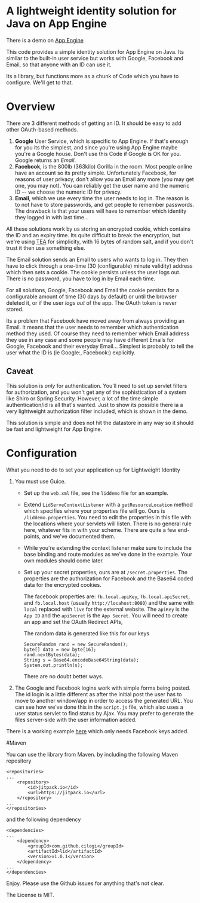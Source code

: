 # A lightweight identity solution for Java on App Engine

There is a demo on [App Engine](https://cilogi-liddemo.appspot.com)

This code provides a simple identity solution for App Engine on Java.
Its similar to the built-in user service but works with Google,
Facebook and Email, so that anyone with an ID can use it.

Its a library, but functions more as a chunk of Code which you have to
configure.  We'll get to that.

# Overview

There are 3 different methods of getting an ID.  It should
be easy to add other OAuth-based methods.

1. __Google__ User Service, which is specific to App Engine.  If that's
   enough for you its the simplest, and since you're using App Engine
   maybe you're a Google house.  Don't use this Code if Google is OK
   for you.  Google returns an _Email_.
2. __Facebook__, is the 800lb (363kilo) Gorilla in the room.  Most
   people online have an account so  its pretty simple.  Unfortunately
   Facebook, for reasons of user privacy, don't allow you an Email any
   more (you may get one, you may not).  You can reliably get the user
   name and the numeric ID -- we choose the numeric ID for privacy.
3. __Email__, which we use every time the user needs to log in.  The
   reason is to not have to store passwords, and get people to
   remember passwords.  The drawback is that your users will have to
   remember which identity they logged in with last time...

All these solutions work by us storing an encrypted cookie, which
contains the ID and an expiry time.  Its quite difficult to
break the encryption, but we're using [TEA][1] for simplicity, with 16
bytes of random salt, and if you don't trust it then use something
else.

The Email solution sends an Email to users who wants to log in. They
then have to click through a one-time (30 (configurable) minute
validity) address which then sets a cookie.  The cookie persists
unless the user logs out. There is no password, you have to log in by
Email each time.

For all solutions, Google, Facebook and Email the cookie persists for
a configurable amount of time (30 days by default) or until the
browser deleted it, or if the user _logs out_ of the app. The OAuth
token is never stored.

Its a problem that Facebook have moved away from always providing
an Email.  It means that the user needs to remember which
authentication method they used.  Of course they need to remember which
Email address they use in any case and some people may have different
Emails for Google, Facebook and their everyday Email...  Simplest is
probably to tell the user what the ID is (ie Google:<id>,
Facebook:<Id>) explicitly.

## Caveat

This solution is _only_ for authentication.  You'll need to set up
servlet filters for authorization, and you won't get any of the
sophistication of a system like Shiro or Spring Security.  However, a
lot of the time simple authentication/id is all that's wanted.  Just
to show its possible there ia a very lightweight authorization filter
included, which is shown in the demo.

This solution is simple and does not hit the datastore in any way so
it should be fast and lightweight for App Engine.

# Configuration

What you need to do to set your application up for Lightweight
Identity

1. You must use Guice.
    * Set up the `web.xml` file, see the `liddemo` file for an
      example.
    * Extend `LidServeContextListener` with a `getResourceLocation`
      method which specifies where your properties file will go. Ours
      is `/liddemo.properties`.  You need to edit the properties in
      this file with the locations where your servlets will listen.
      There is no general rule here, whatever fits in with your
      scheme.  There are quite a few end-points, and we've documented
      them.
    * While you're extending the context listener make sure to include the base binding
      and route modules as we've done in the example.  Your own
      modules should come later.
    * Set up your secret properties, ours are at
      `/secret.properties`.  The properties are the authorization for
      Facebook and the Base64 coded data for the encrypted cookies.

      The facebook properties are: `fb.local.apiKey`,
      `fb.local.apiSecret`, and `fb.local.host` (usually
      `http://locahost:8080`) and the same with `local` replaced with
      `live` for the external website.  The `apiKey` is the `App ID`
      and the `apiSecret` is the `App Secret`. You will need to create
      an app and set the OAuth Redirect APIs,

      The random data is generated like this for our keys

          SecureRandom rand = new SecureRandom();
          byte[] data = new byte[16];
          rand.nextBytes(data);
          String s = Base64.encodeBase64String(data);
          System.out.println(s);

      There are no doubt better ways.

2.    The Google and Facebook logins work with simple forms being
      posted. The id login is a little different as after the
      initial post the user has to move to another window/app in order
      to access the generated URL.  You can see how we've done this in
      the `script.js` file, which also uses a user status servlet to
      find status by Ajax.  You may prefer to generate the files
      server-side with the user information added. 

There is a working example [here](https://github.com/cilogi/lid-demo) which
only needs Facebook keys added.

#Maven

You can use the library from Maven.  by including the following Maven repository

    <repositories>
    ...
        <repository>
            <id>jitpack.io</id>
            <url>https://jitpack.io</url>
        </repository>
    ...
    </repositories>

and the following dependency

    <dependencies>
    ...
        <dependency>
            <groupId>com.github.cilogi</groupId>
            <artifactId>lid</artifactId>
            <version>v1.0.1</version>
        </dependency>
    ...
    </dependencies>


Enjoy. Please use the Github issues for anything that's not clear.

The License is MIT.


[1]: https://en.wikipedia.org/wiki/XXTEA
